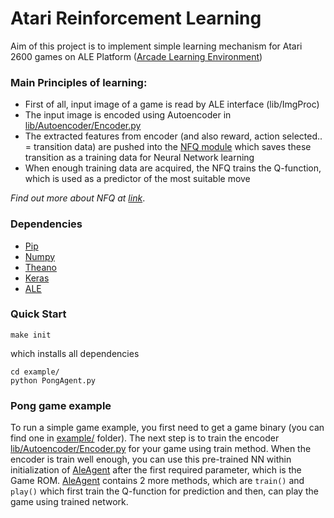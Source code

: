 # Atari Reinforcement Learning

Aim of this project is to implement simple learning mechanism for Atari 2600 games on ALE Platform ([Arcade Learning Environment](https://github.com/mgbellemare/Arcade-Learning-Environment))

### Main Principles of learning:
* First of all, input image of a game is read by ALE interface (lib/ImgProc)
* The input image is encoded using Autoencoder in [lib/Autoencoder/Encoder.py](lib/Autoencoder/Encoder.py)
* The extracted features from encoder (and also reward, action selected.. = transition data) are pushed into the [NFQ module](lib/NFQ/NFQ.py) which saves these transition as a training data for Neural Network learning
* When enough training data are acquired, the NFQ trains the Q-function, which is used as a predictor of the most suitable move

*Find out more about NFQ at [link](http://ml.informatik.uni-freiburg.de/_media/publications/rieecml05.pdf)*.

### Dependencies
* [Pip](https://pypi.python.org/pypi/pip)
* [Numpy](http://www.numpy.org/)
* [Theano](http://deeplearning.net/software/theano/)
* [Keras](http://keras.io/)
* [ALE](https://github.com/mgbellemare/Arcade-Learning-Environment)

### Quick Start
```
make init
```
which installs all dependencies

```
cd example/
python PongAgent.py
```

### Pong game example
To run a simple game example, you first need to get a game binary (you can find one in [example/](example/) folder).
The next step is to train the encoder [lib/Autoencoder/Encoder.py](lib/Autoencoder/Encoder.py) for your game using train method.
When the encoder is train well enough, you can use this pre-trained NN within initialization of [AleAgent](lib/AleAgent.py) after the first required parameter, which is the Game ROM.
[AleAgent](lib/AleAgent.py) contains 2 more methods, which are `train()` and `play()` which first train the Q-function for prediction and then, can play the game using trained network.
